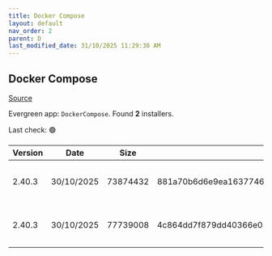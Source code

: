 ```yaml
---
title: Docker Compose
layout: default
nav_order: 2
parent: D
last_modified_date: 31/10/2025 11:29:38 AM
---
```


## Docker Compose

[Source](https://github.com/docker/compose)

Evergreen app: `DockerCompose`. Found **2** installers.

Last check: 🟢

| Version | Date       | Size     | Sha256                                                           | Architecture | InstallerType | Type | URI                                                                                                                                                                                              |
| ------- | ---------- | -------- | ---------------------------------------------------------------- | ------------ | ------------- | ---- | ------------------------------------------------------------------------------------------------------------------------------------------------------------------------------------------------ |
| 2.40.3  | 30/10/2025 | 73874432 | 881a70b6d6e9ea1637746b0d5dbdaf83032b2f7952d4ee4b69f8f38b816909d1 | ARM64        | Default       | exe  | [https://github.com/docker/compose/releases/download/v2.40.3/docker-compose-windows-aarch64.exe](https://github.com/docker/compose/releases/download/v2.40.3/docker-compose-windows-aarch64.exe) |
| 2.40.3  | 30/10/2025 | 77739008 | 4c864dd7f879dd40366e087e68a8a02cbcf018be0128867b13369898e67e1532 | x64          | Default       | exe  | [https://github.com/docker/compose/releases/download/v2.40.3/docker-compose-windows-x86_64.exe](https://github.com/docker/compose/releases/download/v2.40.3/docker-compose-windows-x86_64.exe)   |
